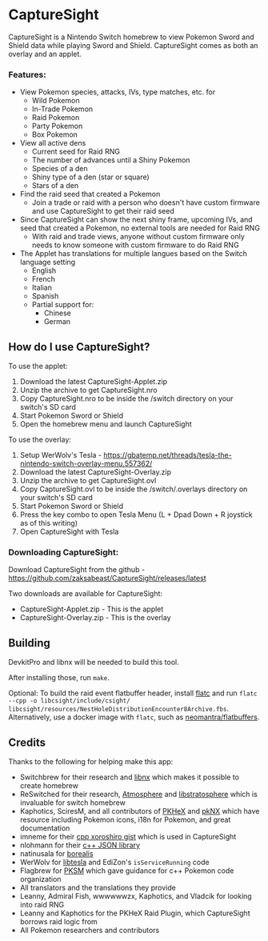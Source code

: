 # CaptureSight

CaptureSight is a Nintendo Switch homebrew to view Pokemon Sword and Shield data while playing Sword and Shield. CaptureSight comes as both an overlay and an applet.

### Features:

- View Pokemon species, attacks, IVs, type matches, etc. for
  - Wild Pokemon
  - In-Trade Pokemon
  - Raid Pokemon
  - Party Pokemon
  - Box Pokemon
- View all active dens
  - Current seed for Raid RNG
  - The number of advances until a Shiny Pokemon
  - Species of a den
  - Shiny type of a den (star or square)
  - Stars of a den
- Find the raid seed that created a Pokemon
  - Join a trade or raid with a person who doesn't have custom firmware and use CaptureSight to get their raid seed
- Since CaptureSight can show the next shiny frame, upcoming IVs, and seed that created a Pokemon, no external tools are needed for Raid RNG
  - With raid and trade views, anyone without custom firmware only needs to know someone with custom firmware to do Raid RNG
- The Applet has translations for multiple langues based on the Switch language setting
  - English
  - French
  - Italian
  - Spanish
  - Partial support for:
    - Chinese
    - German

## How do I use CaptureSight?

To use the applet:

1. Download the latest CaptureSight-Applet.zip
1. Unzip the archive to get CaptureSight.nro
1. Copy CaptureSight.nro to be inside the /switch directory on your switch's SD card
1. Start Pokemon Sword or Shield
1. Open the homebrew menu and launch CaptureSight

To use the overlay:

1. Setup WerWolv's Tesla - https://gbatemp.net/threads/tesla-the-nintendo-switch-overlay-menu.557362/
1. Download the latest CaptureSight-Overlay.zip
1. Unzip the archive to get CaptureSight.ovl
1. Copy CaptureSight.ovl to be inside the /switch/.overlays directory on your switch's SD card
1. Start Pokemon Sword or Shield
1. Press the key combo to open Tesla Menu (L + Dpad Down + R joystick as of this writing)
1. Open CaptureSight with Tesla

### Downloading CaptureSight:

Download CaptureSight from the github - https://github.com/zaksabeast/CaptureSight/releases/latest

Two downloads are available for CaptureSight:

- CaptureSight-Applet.zip - This is the applet
- CaptureSight-Overlay.zip - This is the overlay

## Building

DevkitPro and libnx will be needed to build this tool.

After installing those, run `make`.

Optional: To build the raid event flatbuffer header, install [flatc](https://google.github.io/flatbuffers/flatbuffers_guide_using_schema_compiler.html) and run `flatc --cpp -o libcsight/include/csight/ libcsight/resources/NestHoleDistributionEncounter8Archive.fbs`. Alternatively, use a docker image with `flatc`, such as [neomantra/flatbuffers](https://hub.docker.com/r/neomantra/flatbuffers).

## Credits

Thanks to the following for helping make this app:

- Switchbrew for their research and [libnx](https://github.com/switchbrew/libnx) which makes it possible to create homebrew
- ReSwitched for their research, [Atmosphere](https://github.com/Atmosphere-NX/Atmosphere) and [libstratosphere](https://github.com/Atmosphere-NX/libstratosphere) which is invaluable for switch homebrew
- Kaphotics, SciresM, and all contributors of [PKHeX](https://github.com/kwsch/PKHeX/) and [pkNX](https://github.com/kwsch/pkNX) which have resource including Pokemon icons, i18n for Pokemon, and great documentation
- imneme for their [cpp xoroshiro gist](https://gist.github.com/imneme/f76f4bb7b7f67ff0850199ab7c077bf7) which is used in CaptureSight
- nlohmann for their [c++ JSON library](https://github.com/nlohmann/json)
- natinusala for [borealis](https://github.com/natinusala/borealis)
- WerWolv for [libtesla](https://github.com/WerWolv/libtesla) and EdiZon's `isServiceRunning` code
- Flagbrew for [PKSM](https://github.com/FlagBrew/PKSM) which gave guidance for c++ Pokemon code organization
- All translators and the translations they provide
- Leanny, Admiral Fish, wwwwwwzx, Kaphotics, and Vladcik for looking into raid RNG
- Leanny and Kaphotics for the PKHeX Raid Plugin, which CaptureSight borrows raid logic from
- All Pokemon researchers and contributors
